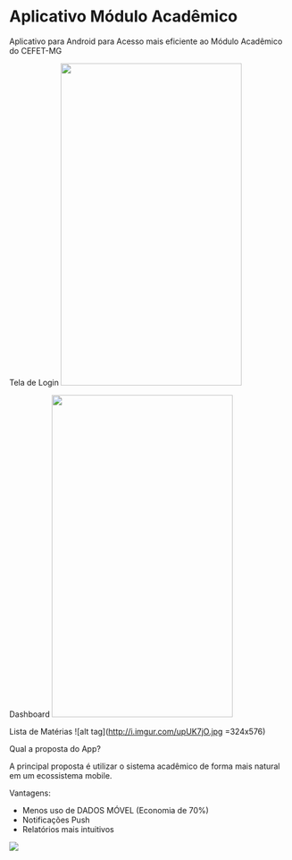 
# Aplicativo Módulo Acadêmico
Aplicativo para Android para Acesso mais eficiente ao Módulo Acadêmico do CEFET-MG


Tela de Login
<img src="http://i.imgur.com/RTUWfdx.png" style="width: 324px; height:576px;"/>

Dashboard
<img src="http://i.imgur.com/9JvpqFY.jpg" style="width: 324px;height:576px;"/>

Lista de Matérias
![alt tag](http://i.imgur.com/upUK7jO.jpg =324x576)

Qual a proposta do App?

A principal proposta é utilizar o sistema acadêmico de forma mais natural em um ecossistema mobile.

Vantagens:
  
  - Menos uso de DADOS MÓVEL (Economia de 70%)
  - Notificações Push 
  - Relatórios mais intuitivos
  
<img src="http://taplend.com/img/google-play-cs.png" />
